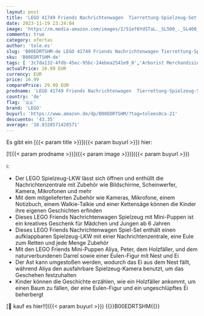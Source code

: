 ```yaml
---
layout: post
title: 'LEGO 41749 Friends Nachrichtenwagen  Tierrettung-Spielzeug-Set  Nachrichten filmen und berichten mit Spielzeug-LKW  Eulen-Figur & Aliya Mini-Puppe  Geschenk für Mädchen  Jungen und Kinder ab 6 Jahren'
date: 2023-11-19 23:24:04
image: 'https://m.media-amazon.com/images/I/51ef6YdSTaL._SL500_._SL400_.jpg'
comments: true
category: ofertas
author: 'tole.es'
slug: 'B00EDRTSHM-de LEGO 41749 Friends Nachrichtenwagen Tierrettung-Spielzeug-...'
sku: 'B00EDRTSHM-de'
tags: [ '3c7da132-4fdb-45ec-95bc-24ebea2541e9_0','Arborist Merchandising Root','Bereit für den Schulanfang','Best Selling','Custom Stores','Frühkindliche Betreuung','LEGO','Lernaktivitäten und MINT','Schulbedarf','Self Service','Special Features Stores','Spielfigur Spielsets','Spielzeug','Spielzeugfiguren & Spielsets','Stores','e26659c6-d1cd-45cb-800b-2f9b432b8572_0','e26659c6-d1cd-45cb-800b-2f9b432b8572_5901','lego','​Bücher','🇩🇪', ]
actualPrice: 16.99 EUR
currency: EUR
price: 16.99
comparePrice: 29.99 EUR
prodname: 'LEGO 41749 Friends Nachrichtenwagen  Tierrettung-Spielzeug-Set  Nachrichten filmen und berichten mit Spielzeug-LKW  Eulen-Figur & Aliya Mini-Puppe  Geschenk für Mädchen  Jungen und Kinder ab 6 Jahren'
country: 'de'
flag: '🇩🇪'
brand: 'LEGO'
buyurl: 'https://www.amazon.de/dp/B00EDRTSHM/?tag=tolees0ca-21'
descuento: '43.35'
average: '18.9328571428571'
---
```


Es gibt ein [{{< param title >}}]({{< param buyurl >}}) hier:

[![{{< param prodname >}}]({{< param image >}})]({{< param buyurl >}})

ℹ️:

- Der LEGO Spielzeug-LKW lässt sich öffnen und enthüllt die Nachrichtenzentrale mit Zubehör wie Bildschirme, Scheinwerfer, Kamera, Mikrofonen und mehr
- Mit dem mitgelieferten Zubehör wie Kameras, Mikrofone, einem Notizbuch, einem Walkie-Talkie und einer Kettensäge können die Kinder ihre eigenen Geschichten erfinden
- Dieses LEGO Friends Nachrichtenwagen Spielzeug mit Mini-Puppen ist ein kreatives Geschenk für Mädchen und Jungen ab 6 Jahren
- Dieses LEGO Friends Nachrichtenwagen Spiel-Set enthält einen aufklappbaren Spielzeug-LKW mit einer Nachrichtenzentrale, eine Eule zum Retten und jede Menge Zubehör
- Mit den LEGO Friends Mini-Puppen Aliya, Peter, dem Holzfäller, und dem naturverbundenen Darrel sowie einer Eulen-Figur mit Nest und Ei
- Der Ast kann umgestoßen werden, wodurch das Ei aus dem Nest fällt, während Aliya den ausfahrbare Spielzeug-Kamera benutzt, um das Geschehen festzuhalten
- Kinder können die Geschichte erzählen, wie ein Holzfäller ankommt, um einen Baum zu fällen, der eine Eulen-Figur und ein ungeschlüpftes Ei beherbergt

[🛒 kauf es hier!!]({{< param buyurl >}})
{{<world>}}B00EDRTSHM{{</world>}}
